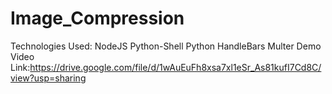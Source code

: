 # Image_Compression

Technologies Used:
NodeJS
Python-Shell
Python
HandleBars
Multer
Demo Video Link:https://drive.google.com/file/d/1wAuEuFh8xsa7xl1eSr_As81kufI7Cd8C/view?usp=sharing
